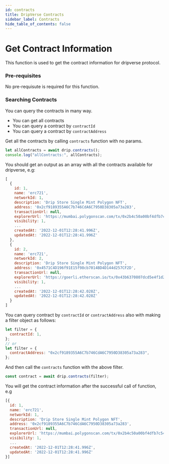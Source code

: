 ```yaml
---
id: contracts
title: DripVerse Contracts
sidebar_label: Contracts
hide_table_of_contents: false
---
```


# Get Contract Information

This function is used to get the contract information for dripverse protocol.

### Pre-requisites

No pre-requisute is required for this function.

### Searching Contracts

You can query the contracts in many way.

- You can get all contracts
- You can query a contract by `contractId`
- You can query a contract by `contractAddress`

Get all the contracts by calling `contracts` function with no params.

```js
let allContracts = await drip.contracts();
console.log("allContracts:", allContracts);
```

You should get an output as an array with all the contracts available for dripverse, e.g:

```js
[
  {
    id: 1,
    name: 'erc721',
    networkId: 1,
    description: 'Drip Store Single Mint Polygon NFT',
    address: '0x2cf9189355A6C7b746CdA6C7950D38305a73a283',
    transactionUrl: null,
    explorerUrl: 'https://mumbai.polygonscan.com/tx/0x2b4c50a00bf4dfb7c548f7f8f955f8afa39ab012547616b46a775278536a9339',
    visibility: 1,
    ...
    createdAt: '2022-12-01T12:28:41.996Z',
    updatedAt: '2022-12-01T12:28:41.996Z'
  },
  {
    id: 2,
    name: 'erc721',
    networkId: 2,
    description: 'Drip Store Single Mint Polygon NFT',
    address: '0x4571C4D196f91E15f98cb7014BD4D144d257CF2D',
    transactionUrl: null,
    explorerUrl: 'https://goerli.etherscan.io/tx/0x43b6370807dcd5e4f1d228abf7638063c4e3bd41636fbabf4ca9473caa7eaf24',
    visibility: 1,
    ...
    createdAt: '2022-12-01T12:28:42.028Z',
    updatedAt: '2022-12-01T12:28:42.028Z'
  }
]
```

You can query contract by `contractId` or `contractAddress` also with making a filter object as follows:

```js
let filter = {
  contractId: 1,
};
// or
let filter = {
  contractAddress: "0x2cf9189355A6C7b746CdA6C7950D38305a73a283",
};
```

And then call the `contracts` function with the above filter.

```js
const contract = await drip.contracts(filter);
```

You will get the contract information after the successful call of function, e.g

```js
[{
  id: 1,
  name: 'erc721',
  networkId: 1,
  description: 'Drip Store Single Mint Polygon NFT',
  address: '0x2cf9189355A6C7b746CdA6C7950D38305a73a283',
  transactionUrl: null,
  explorerUrl: 'https://mumbai.polygonscan.com/tx/0x2b4c50a00bf4dfb7c548f7f8f955f8afa39ab012547616b46a775278536a9339',
  visibility: 1,
  ...
  createdAt: '2022-12-01T12:28:41.996Z',
  updatedAt: '2022-12-01T12:28:41.996Z'
}]
```
